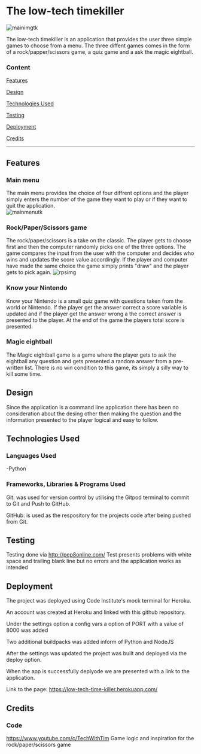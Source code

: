 # The low-tech timekiller 
![mainimgtk](https://user-images.githubusercontent.com/93250649/176152395-c17c26a2-4851-44d6-88e3-0c5d6bca0497.JPG)

The low-tech timekiller is an application that provides the user three simple games to choose from a menu. The three diffent games comes in the form of a rock/papper/scissors game, a quiz game and a ask the magic eightball. 

### Content
[Features](#section-1)

[Design](#section-2)

[Technologies Used](#section-3)

[Testing](#section-4)

[Deployment](#section-5)

[Credits](#section-6)


------

## <a name="section-1"></a> Features

### Main menu
The main menu provides the choice of four diffrent options and the player simply enters the number of the game they want to play or if they want to quit the application.   
![mainmenutk](https://user-images.githubusercontent.com/93250649/176152551-fa069f62-8a2f-44d9-9272-f9d47b41d41c.JPG)




### Rock/Paper/Scissors game 
The rock/paper/scissors is a take on the classic. The player gets to choose first and then the computer randomly picks one of the three options. The game compares the
input from the user with the computer and decides who wins and updates the score value accordingly. If the player and computer have made the same choice the 
game simply prints "draw" and the player gets to pick again.
![rpsimg](https://user-images.githubusercontent.com/93250649/176152802-f669f52e-d794-4654-b99a-4103555f5244.JPG)

### Know your Nintendo
Know your Nintendo is a small quiz game with questions taken from the world or Nintendo. If the player get the answer correct a score variable is updated and if 
the player get the answer wrong a the correct answer is presented to the player. At the end of the game the players total score is presented.

### Magic eightball 
The Magic eightball game is a game where the player gets to ask the eightball any question and gets presented a random answer from a pre-written list. There is no win condition to this game, its simply a silly way to kill some time. 

## <a name="section-2"></a> Design
Since the application is a command line application there has been no consideration about the desing other then making the question and the information presented 
to the player logical and easy to follow.


## <a name="section-3"></a> Technologies Used
### Languages Used

-Python

### Frameworks, Libraries & Programs Used

Git: was used for version control by utilising the Gitpod terminal to commit to Git and Push to GitHub.

GitHub: is used as the respository for the projects code after being pushed from Git.



## <a name="section-4"></a> Testing
Testing done via http://pep8online.com/
Test presents problems with white space and trailing blank line but no errors and the application works as intended


## <a name="section-5"></a> Deployment
The project was deployed using Code Institute's mock terminal for Heroku.
 
An account was created at Heroku and linked with this github repository.

Under the settings option a config vars a option of PORT with a value of 8000 was added

Two additional buildpacks was added inform of Python and NodeJS

After the settings was updated the project was built and deployed via the deploy option. 

When the app is successfully deplyode we are presented with a link to the application.

 
Link to the page: https://low-tech-time-killer.herokuapp.com/
## <a name="section-6"></a> Credits

### Code
https://www.youtube.com/c/TechWithTim
Game logic and inspiration for the rock/paper/scissors game 



